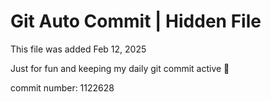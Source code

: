 # Git Auto Commit | Hidden File

This file was added Feb 12, 2025

Just for fun and keeping my daily git commit active 🤪

commit number: 1122628
